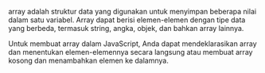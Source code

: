 array adalah struktur data yang digunakan untuk menyimpan beberapa nilai dalam satu variabel.
Array dapat berisi elemen-elemen dengan tipe data yang berbeda, termasuk string, angka, objek, dan bahkan array lainnya.

Untuk membuat array dalam JavaScript, Anda dapat mendeklarasikan array dan menentukan elemen-elemennya secara langsung atau membuat array kosong dan menambahkan elemen ke dalamnya. 
